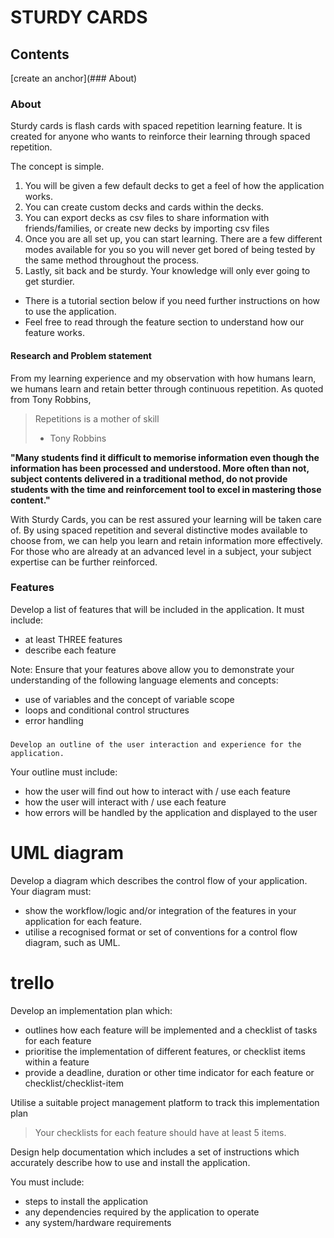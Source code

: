 # STURDY CARDS

## Contents
  [create an anchor](### About)



### About

Sturdy cards is flash cards with spaced repetition learning feature. It is created for anyone who wants to reinforce their learning through spaced repetition.

The concept is simple.

1. You will be given a few default decks to get a feel of how the application works. 
2. You can create custom decks and cards within the decks. 
3. You can export decks as csv files to share information with friends/families, or create new decks by importing csv files
4. Once you are all set up, you can start learning. There are a few different modes available for you so you will never get bored of being tested by the same method throughout the process.
5. Lastly, sit back and be sturdy. Your knowledge will only ever going to get sturdier.

* There is a tutorial section below if you need further instructions on how to use the application.
* Feel free to read through the feature section to understand how our feature works.

#### Research and Problem statement 

From my learning experience and my observation with how humans learn, we humans learn and retain better through continuous repetition. As quoted from Tony Robbins,

> Repetitions is a mother of skill
> - Tony Robbins

**"Many students find it difficult to memorise information even though the information has been processed and understood. More often than not, subject contents delivered in a traditional method, do not provide students with the time and reinforcement tool to excel in mastering those content."**

With Sturdy Cards, you can be rest assured your learning will be taken care of. By using spaced repetition and several distinctive modes available to choose from, we can help you learn and retain information more effectively. For those who are already at an advanced level in a subject, your subject expertise can be further reinforced. 

### Features


Develop a list of features that will be included in the application. It must include:
- at least THREE features
- describe each feature

Note: Ensure that your features above allow you to demonstrate your understanding of the following language elements and concepts:
- use of variables and the concept of variable scope
- loops and conditional control structures
- error handling

### 

	Develop an outline of the user interaction and experience for the application.
Your outline must include:
- how the user will find out how to interact with / use each feature
- how the user will interact with / use each feature
- how errors will be handled by the application and displayed to the user


# UML diagram
Develop a diagram which describes the control flow of your application. Your diagram must:
- show the workflow/logic and/or integration of the features in your application for each feature.
- utilise a recognised format or set of conventions for a control flow diagram, such as UML.


# trello
Develop an implementation plan which:
- outlines how each feature will be implemented and a checklist of tasks for each feature
- prioritise the implementation of different features, or checklist items within a feature
- provide a deadline, duration or other time indicator for each feature or checklist/checklist-item

Utilise a suitable project management platform to track this implementation plan

> Your checklists for each feature should have at least 5 items.


Design help documentation which includes a set of instructions which accurately describe how to use and install the application.

You must include:
- steps to install the application
- any dependencies required by the application to operate
- any system/hardware requirements
